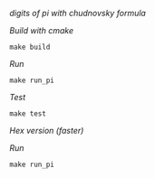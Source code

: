 *digits of pi with chudnovsky formula*

*Build with cmake*
```
make build
```
*Run*
```
make run_pi
```

*Test*
```
make test
```

*Hex version (faster)*

*Run*
```
make run_pi
```